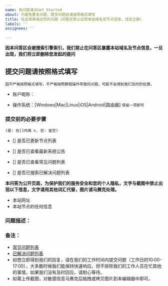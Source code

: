 ```yaml
---
name: 有问题请点Get Started
about: 为避免重复问题，提交问题前请按照格式填写
title: 在此简单描述您的问题（问答区禁止出现本站域名及节点信息，违反立删）
labels: ''
assignees: ''

---
```


**因本问答区会被搜索引擎索引，我们禁止在问答区暴露本站域名及节点信息，一旦出现，我们将立即删除您发起的提问**

## 提交问题请按照格式填写
```因不严格按照格式填写，不严格按照教程操作导致的问题，可能不会得到我们及时的处理。```

- 账户昵称： 

- 操作系统：[Windows|Mac|Linux|iOS|Android|路由器] 
```保留一项即可```

### 提交前的必要步骤
```(是: 在[]内填 x, 否: 留空) ```

- [] 是否已更新节点列表 

- [] 是否已查看最新系统公告

- [] 是否已查看常见问题列表

- [] 是否已搜索已解决问题列表

**本问答为公开页面，为保护我们的服务安全和您的个人隐私，文字与截图中禁止出现以下信息，文字请用其他词汇代替，图片请马赛克处理。**
- 本站网址
- 本站节点的任何信息

### 问题描述：



### 备注：
- [常见问题列表](https://github.com/cg3s/forum/wiki/常见问题列表)
- [已解决问题列表](https://github.com/cg3s/forum/issues?q=is%3Aissue+is%3Aclosed)
- 如想立即得到我们的回复，请在我们的工作时间内提交问题（工作日的10:00-17:00），大多数时候我们能保持快速响应，但不排除我们的工作人员在忙其他的事情，如果我们没有及时回应，请耐心等待。
- 如需上传截图，对敏感信息马赛克后拖拽或拷贝图片到本编辑器中即可。
